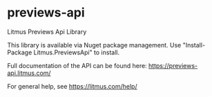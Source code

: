 previews-api
============

Litmus Previews Api Library

This library is available via Nuget package management. Use "Install-Package Litmus.PreviewsApi" to install.

Full documentation of the API can be found here: https://previews-api.litmus.com/

For general help, see https://litmus.com/help/

